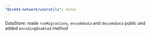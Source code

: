 ```yaml
---
"@sv443-network/userutils": minor
---
```


DataStore: made `runMigrations`, `encodeData` and `decodeData` public and added `encodingEnabled` method
